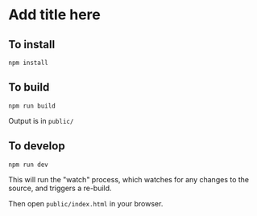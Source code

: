 # Add title here


## To install
```
npm install
```

## To build
```
npm run build
```
Output is in `public/`


## To develop
```
npm run dev
```
This will run the "watch" process, which watches for any changes to the source, and triggers a re-build.

Then open `public/index.html` in your browser.
